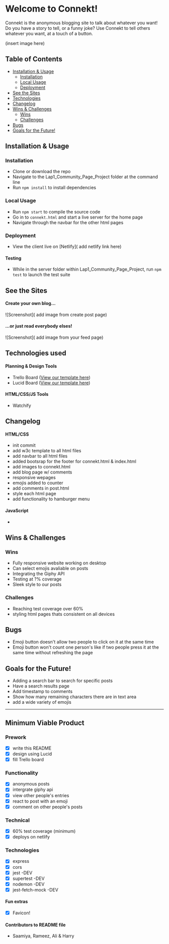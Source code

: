# Welcome to Connekt!

Connekt is the anonymous blogging site to talk about whatever you want!
Do you have a story to tell, or a funny joke? Use Connekt to tell others whatever you want, at a touch of a button.

(insert image here)

## Table of Contents

- [Installation & Usage](#installation--usage)
  - [Installation](#installation)
  - [Local Usage](#usage)
  - [Deployment](#deployment)
- [See the Sites](#see-the-sites)
- [Technologies](#technologies)
- [Changelog](#changelog)
- [Wins & Challenges](#wins--challenges)
  - [Wins](#wins)
  - [Challenges](#challenges)
- [Bugs](#bugs)
- [Goals for the Future!](#goals-for-the-future)

## Installation & Usage

### Installation

- Clone or download the repo
- Navigate to the Lap1_Community_Page_Project folder at the command line
- Run `npm install` to install dependencies

### Local Usage

- Run `npm start` to compile the source code
- Go in to `connekt.html` and start a live server for the home page
- Navigate through the navbar for the other html pages

### Deployment

- View the client live on [Netlify]( add netlify link here)

#### Testing

- While in the server folder within Lap1_Community_Page_Project, run `npm test` to launch the test suite

## See the Sites

#### Create your own blog...

![Screenshot]( add image from create post page)

#### ...or just read everybody elses!

![Screenshot]( add image from your feed page)

## Technologies used

#### Planning & Design Tools

- Trello Board ([View our template here](https://trello.com/b/hhcGRN9S/connekt-lap1-project))
- Lucid Board ([View our template here](https://lucid.app/lucidchart/927ab4af-5953-46f4-b5b5-7f5142d72068/edit?beaconFlowId=0A30EA52026A7947&invitationId=inv_422ad741-c355-456f-b14f-1d2b9d957bdf&page=0_0#))

#### HTML/CSS/JS Tools

- Watchify

## Changelog

#### HTML/CSS

- init commit
- add w3c template to all html files
- add navbar to all html files
- added bootsrap for the footer for connekt.html & index.html
- add images to connekt.html
- add blog page w/ comments
- responsive wepages
- emojis added to counter
- add comments in post.html
- style each html page
- add functionality to hamburger menu

#### JavaScript

- 

## Wins & Challenges

### Wins

- Fully responsive website working on desktop
- Can select emojis avaliable on posts
- Integrating the Giphy API
- Testing at ?% coverage
- Sleek style to our posts

### Challenges

- Reaching test coverage over 60%
- styling html pages thats consistent on all devices


## Bugs

- Emoji button doesn't allow two people to click on it at the same time
- Emoji button won't count one person's like if two people press it at the same time without refreshing the page

## Goals for the Future!

- Adding a search bar to search for specific posts
- Have a search results page
- Add timestamp to comments
- Show how many remaining characters there are in text area
- add a wide variety of emojis

---
## Minimum Viable Product

### Prework

- [x] write this README
- [x] design using Lucid
- [x] fill Trello board

### Functionality

- [x] anonymous posts
- [x] intergrate giphy api
- [x] view other people's entries
- [x] react to post with an emoji
- [x] comment on other people's posts

### Technical

- [x] 60% test coverage (minimum)
- [x] deploys on netlify 

### Technologies

- [x] express
- [x] cors
- [x] jest -DEV
- [x] supertest -DEV
- [x] nodemon -DEV
- [x] jest-fetch-mock -DEV

#### Fun extras

- [x] Favicon!

#### Contributors to README file

- Saamiya, Rameez, Ali & Harry 
